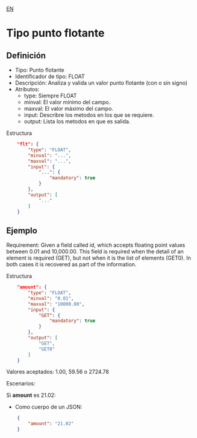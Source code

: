 [EN](FLOAT.md)
# Tipo punto flotante

## Definición
* Tipo: Punto flotante
* Identificador de tipo: FLOAT
* Descripción: Analiza y valida un valor punto flotante (con o sin signo)
* Atributos:
  * type: Siempre FLOAT
  * minval: El valor mínimo del campo.
  * maxval: El valor máximo del campo.
  * input: Describre los metodos en los que se requiere.
  * output: Lista los metodos en que es salida.

Estructura
```json
	"flt": {
		"type": "FLOAT",
		"minval": "...",
		"maxval": "...",
		"input": {
			"...": {
				"mandatory": true
			}
		},
		"output": [
			"..."
		]
	}
```

## Ejemplo

Requirement: Given a field called id, which accepts floating point values between 0.01 and 10,000.00.
This field is required when the detail of an element is required (GET), but not when it is the list of elements (GET0).
In both cases it is recovered as part of the information.

Estructura
```json
	"amount": {
		"type": "FLOAT",
		"minval": "0.01",
		"maxval": "10000.00",
		"input": {
			"GET": {
				"mandatory": true
			}
		},
		"output": [
			"GET",
			"GET0"
		]
	}
```

Valores aceptados: 1.00, 59.56 o 2724.78

Escenarios:

Si __amount__ es 21.02:
* Como cuerpo de un JSON:
```json
	{
		"amount": "21.02"
	}
```
